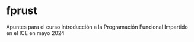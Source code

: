 # fprust
Apuntes para el curso Introducción a la Programación Funcional 
Impartido en el ICE en mayo 2024
